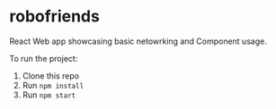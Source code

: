 # robofriends
React Web app showcasing basic netowrking and Component usage.

To run the project:

1. Clone this repo
2. Run `npm install`
3. Run `npm start`
